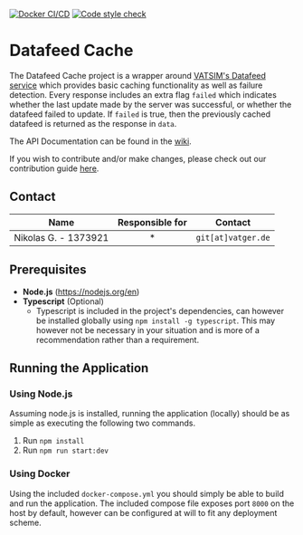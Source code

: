 [![Docker CI/CD](https://github.com/vatger/datafeed-cache/actions/workflows/prod.docker.yml/badge.svg)](https://github.com/vatger/datafeed-cache/actions/workflows/prod.docker.yml)
[![Code style check](https://github.com/vatger/datafeed-cache/actions/workflows/dev.workflow.yml/badge.svg?branch=dev)](https://github.com/vatger/datafeed-cache/actions/workflows/dev.workflow.yml)

# Datafeed Cache

The Datafeed Cache project is a wrapper around [VATSIM's Datafeed service](https://data.vatsim.net/v3/vatsim-data.json) which provides basic caching functionality
as well as failure detection. Every response includes an extra flag `failed` which indicates whether the last update 
made by the server was successful, or whether the datafeed failed to update. If `failed` is true, then the previously cached datafeed is returned
as the response in `data`. 

The API Documentation can be found in the [wiki](https://github.com/vatger/datafeed-cache/wiki).

If you wish to contribute and/or make changes, please check out our contribution guide [here](CONTRIBUTING.md).

## Contact

|         Name         | Responsible for |      Contact       |
|:--------------------:|:---------------:|:------------------:|
| Nikolas G. - 1373921 |        *        | `git[at]vatger.de` |

## Prerequisites
- **Node.js** (https://nodejs.org/en)
- **Typescript** (Optional) 
  - Typescript is included in the project's dependencies, can however be installed globally using `npm install -g typescript`. 
  This may however not be necessary in your situation and is more of a recommendation rather than a requirement. 

## Running the Application

### Using Node.js

Assuming node.js is installed, running the application (locally) should be as simple as executing the following two commands. 

1. Run `npm install`
2. Run `npm run start:dev`

### Using Docker

Using the included `docker-compose.yml` you should simply be able to build and run the application. 
The included compose file exposes port `8000` on the host by default, however can be configured at will to fit any deployment scheme.
